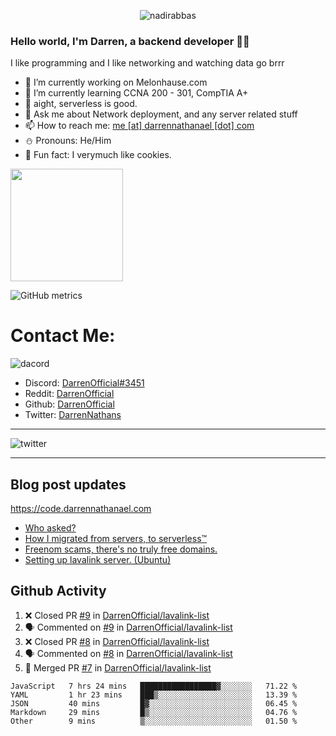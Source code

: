 <p align="center"> <img src="https://komarev.com/ghpvc/?username=DarrenOfficial&label=Profile%20views&color=0e75b6&style=flat" alt="nadirabbas" /> </p>

### Hello world, I'm Darren, a backend developer 👨‍💻
I like programming and I like networking and watching data go brrr



- 🔭 I’m currently working on Melonhause.com 
- 🌴 I’m currently learning CCNA 200 - 301, CompTIA A+ 
- 🚀 aight, serverless is good.
- 💬 Ask me about Network deployment, and any server related stuff 
- 📫 How to reach me: [me [at] darrennathanael [dot] com](mailto:me@darrennathanael.com) 
- ⛄️ Pronouns: He/Him 
- 🍪 Fun fact: I verymuch like cookies. 



<img float="center" height="180em" src="https://github-readme-stats.vercel.app/api?hide_border=true&username=DarrenOfficial&show_icons=true&count_private=true&bg_color=00000000&title_color=7F7F7F&icon_color=7F7F7F&text_color=7F7F7F" />


![GitHub metrics](https://metrics.lecoq.io/DarrenOfficial)  


# Contact Me:

![dacord](https://discord.c99.nl/widget/theme-1/508296903960821771.png)

- Discord: [DarrenOfficial#3451](https://discord.com/users/508296903960821771)
- Reddit: [DarrenOfficial](https://reddit.com/u/DarrenOfficiallol)
- Github: [DarrenOfficial](https://github.com/DarrenOfficial)
- Twitter: [DarrenNathans](https://twitter.com/DarrenNathans)


---

<img alt="twitter" src="https://github-readme-twitter.gazf.vercel.app/api?id=DarrenNathans&layout=wide" />


---

## Blog post updates
https://code.darrennathanael.com
<!-- BLOG-POST-LIST:START -->
- [Who asked?](https://code.darrennathanael.com/who-asked)
- [How I migrated from servers, to serverless™](https://code.darrennathanael.com/how-i-migrated-from-servers-to-serverlesstm)
- [Freenom scams, there's no truly free domains.](https://code.darrennathanael.com/freenom-scams-theres-no-truly-free-domains)
- [Setting up lavalink server. (Ubuntu)](https://code.darrennathanael.com/setting-up-lavalink-server-ubuntu)
<!-- BLOG-POST-LIST:END -->


## Github Activity
<!--START_SECTION:activity-->
1. ❌ Closed PR [#9](https://github.com/DarrenOfficial/lavalink-list/pull/9) in [DarrenOfficial/lavalink-list](https://github.com/DarrenOfficial/lavalink-list)
2. 🗣 Commented on [#9](https://github.com/DarrenOfficial/lavalink-list/issues/9) in [DarrenOfficial/lavalink-list](https://github.com/DarrenOfficial/lavalink-list)
3. ❌ Closed PR [#8](https://github.com/DarrenOfficial/lavalink-list/pull/8) in [DarrenOfficial/lavalink-list](https://github.com/DarrenOfficial/lavalink-list)
4. 🗣 Commented on [#8](https://github.com/DarrenOfficial/lavalink-list/issues/8) in [DarrenOfficial/lavalink-list](https://github.com/DarrenOfficial/lavalink-list)
5. 🎉 Merged PR [#7](https://github.com/DarrenOfficial/lavalink-list/pull/7) in [DarrenOfficial/lavalink-list](https://github.com/DarrenOfficial/lavalink-list)
<!--END_SECTION:activity-->


<!--START_SECTION:waka-->
```text
JavaScript   7 hrs 24 mins   █████████████████▓░░░░░░░   71.22 % 
YAML         1 hr 23 mins    ███▒░░░░░░░░░░░░░░░░░░░░░   13.39 % 
JSON         40 mins         █▓░░░░░░░░░░░░░░░░░░░░░░░   06.45 % 
Markdown     29 mins         █▒░░░░░░░░░░░░░░░░░░░░░░░   04.76 % 
Other        9 mins          ▒░░░░░░░░░░░░░░░░░░░░░░░░   01.50 % 
```
<!--END_SECTION:waka-->

